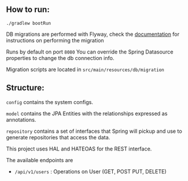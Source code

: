 ## How to run:

```shell script
./gradlew bootRun
```

DB migrations are performed with Flyway, check the [documentation](https://flywaydb.org/documentation/gradle/) for instructions on performing the migration

Runs by default on port `8080`
You can override the Spring Datasource properties to change the db connection info.

Migration scripts are located in `src/main/resources/db/migration`


## Structure:

`config` contains the system configs.

`model` contains the JPA Entities with the relationships expressed as annotations.

`repository` contains a set of interfaces that Spring will pickup and use to generate repositories that access the data.

This project uses HAL and HATEOAS for the REST interface.

The available endpoints are 

* `/api/v1/users` : Operations on User (GET, POST PUT, DELETE)